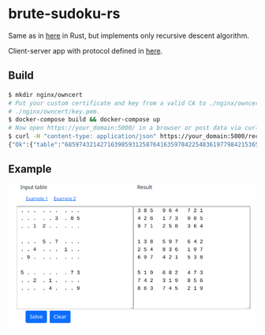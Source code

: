 # brute-sudoku-rs

Same as in [here](https://github.com/vehlwn/BruteSudoku) in Rust, but implements only recursive descent algorithm.

Client-server app with protocol defined in [here](./backend-rs/src/protocol.rs).

## Build

```bash
$ mkdir nginx/owncert
# Put your custom certificate and key from a valid CA to ./nginx/owncert/certificate.pem and
# ./nginx/owncert/key.pem.
$ docker-compose build && docker-compose up
# Now open https://your_domain:5000/ in a browser or post data via curl:
$ curl -H "content-type: application/json" https://your_domain:5000/recursive_solver -d '{"table":" . . .  . . .  . . .  . . .  . . 3  . 8 5 . . 1  2 . .  . . .  . . .  5 . 7  . . .  . . 4  . . .  1 . .  . 9 .  . . .  . . .  5 . .  . . .  . 7 3 . . 2  . 1 .  . . .  . . .  . 4 .  . . 9 ", "output_format":"Compact"}'
{"Ok":{"table":"685974321427163985931258764163597842254836197798421536519682473342719658876345219"}}
```

## Example

![example1](example1.png)
